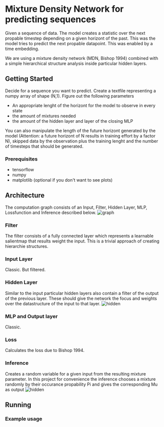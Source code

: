 #  Mixture Density Network for predicting sequences

Given a sequence of data. The model creates a statistic over the next propable timestep depending on a given horizont of the past. This was the model tries to predict the next propable datapoint. This was enabled by a time embedding.

We are using a mixture density network (MDN, Bishop 1994) combined with a simple hierarchical structure analysis inside particular hidden layers.

## Getting Started

Decide for a sequence you want to predict. Create a textfile representing a numpy array of shape (N,1). 
Figure out the following parameters
* An appropriate lenght of the horizont for the model to observe in every state
* the amount of mixtures needed
* the amount of the hidden layer and layer of the closing MLP

You can also manipulate the length of the future horizont generated by the model (Attention: a future horizont of N results in training effort by a factor N), skipped data by the observation plus the training lenght and the number of timesteps that should be generated.

### Prerequisites

* tensorflow
* numpy
* matplotlib (optional if you don't want to see plots)

## Architecture
The computation graph consists of an Input, Filter, Hidden Layer, MLP, Lossfunction and Inference described below.
![graph](https://github.com/f37/MDN_music_MDP/blob/master/Architecture/graph.png)

### Filter
The filter consists of a fully connected layer which represents a learnable salientmap that results weight the input. This is a trivial approach of creating hierarchie structures.

### Input Layer
Classic. But filtered.

### Hidden Layer
Similar to the input particular hidden layers also contain a filter of the output of the previous layer. These should give the network the focus and weights over the datastructure of the input to that layer.
![hidden](https://github.com/f37/MDN_music_MDP/blob/master/Architecture/hidden.png)

### MLP and Output layer
Classic.

### Loss
Calculates the loss due to Bishop 1994.

### Inference
Creates a random variable for a given input from the resulting mixture parameter. In this project for convenience the inference chooses a mixture randomly by their occurance propability Pi and gives the corresponding Mu as output
![hidden](https://github.com/f37/MDN_music_MDP/blob/master/Architecture/inference.png)

## Running

### Example usage

